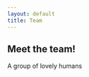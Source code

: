 ```yaml
---
layout: default
title: Team
---
```


<section class="intro">
  <h2>Meet the team!</h2>
  <p>
    A group of lovely humans
  </p>
</section>
